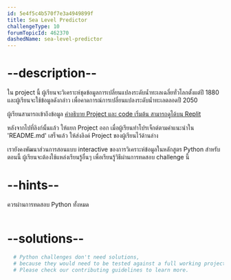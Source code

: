 ```yaml
---
id: 5e4f5c4b570f7e3a4949899f
title: Sea Level Predictor
challengeType: 10
forumTopicId: 462370
dashedName: sea-level-predictor
---
```


# --description--

ใน project นี้ ผู้เรียนจะวิเคราะห์ชุดข้อมูลการเปลี่ยนแปลงระดับน้ำทะเลเฉลี่ยทั่วโลกตั้งแต่ปี 1880 และผู้เรียนจะใช้ข้อมูลดังกล่าว เพื่อคาดการณ์การเปลี่ยนแปลงระดับน้ำทะเลตลอดปี 2050 

ผู้เรียนสามารถเข้าถึงข้อมูล [คำอธิบาย Project และ code เริ่มต้น สามารถดูได้บน Replit ](https://replit.com/github/freeCodeCamp/boilerplate-sea-level-predictor)

หลังจากไปที่ลิงก์นั้นแล้ว ให้แยก Project ออก เมื่อผู้เรียนทำโปรเจ็กต์ตามคำแนะนำใน 'README.md' เสร็จแล้ว ให้ส่งลิงค์ Project ของผู้เรียนไว้ด้านล่าง

เรายังคงพัฒนาส่วนการสอนแบบ interactive ของการวิเคราะห์ข้อมูลในหลักสูตร Python สำหรับตอนนี้ ผู้เรียนจะต้องใช้แหล่งเรียนรู้อื่นๆ เพื่อเรียนรู้วิธีผ่านการทดสอบ challenge นี้ 

# --hints--

ควรผ่านการทดสอบ Python ทั้งหมด 

```js

```

# --solutions--

```py
  # Python challenges don't need solutions,
  # because they would need to be tested against a full working project.
  # Please check our contributing guidelines to learn more.
```
